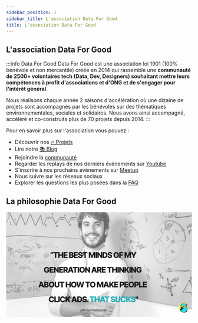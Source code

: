 ```yaml
---
sidebar_position: 1
sidebar_title: L'association Data For Good
title: L'association Data For Good
---
```


## L'association Data For Good

:::info Data For Good
Data For Good est une association loi 1901 (100% bénévole et non mercantile) créée en 2014 qui rassemble une **communauté de 2500+ volontaires tech (Data, Dev, Designers) souhaitant mettre leurs compétences à profit d'associations et d'ONG et de s'engager pour l'intérêt général**.

Nous réalisons chaque année 2 saisons d'accélération où une dizaine de projets sont accompagnés par les bénévoles sur des thématiques environnementales, sociales et solidaires. Nous avons ainsi accompagné, accéléré et co-construits plus de 70 projets depuis 2014.
:::

Pour en savoir plus sur l'association vous pouvez : 
- Découvrir nos [🔥 Projets](/projects)
- Lire notre [📚 Blog](/blog)
- Rejoindre la [communauté](/join)
- Regarder les replays de nos derniers évènements sur [Youtube](https://www.youtube.com/channel/UCA_utdbmVhAOFujulWlaaCQ)
- S'inscrire à nos prochains évènements sur [Meetup](https://www.meetup.com/fr-FR/Data-for-Good-FR/)
- Nous suivre sur les réseaux sociaux
- Explorer les questions les plus posées dans la [FAQ](https://dataforgood.slite.com/p/channel/F9UR6bhuYCPAtvfLDje8Zc/notes/p8MSVDq6k)


## La philosophie Data For Good
![](./img/clicks.png)

